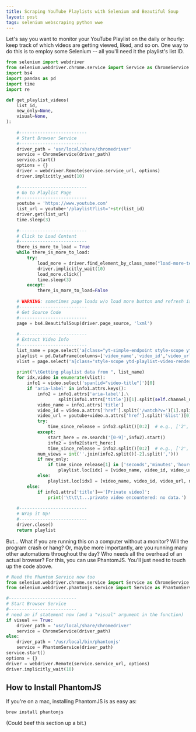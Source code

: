 ```yaml
---
title: Scraping YouTube Playlists with Selenium and Beautiful Soup
layout: post
tags: selenium webscraping python wwe
---
```


Let's say you want to monitor your YouTube Playlist on the daily or hourly: keep track of which videos
are getting viewed, liked, and so on.  One way to do this is to
employ some Selenium -- all you'll need it the playlist's list ID.

```python
from selenium import webdriver
from selenium.webdriver.chrome.service import Service as ChromeService
import bs4
import pandas as pd
import time
import re

def get_playlist_videos(
    list_id, 
    new_only=None, 
    visual=None,
):
       
    #--------------------------
    # Start Browser Service
    #--------------------------
    driver_path = 'usr/local/share/chromedriver'
    service = ChromeService(driver_path)
    service.start()
    options = {}
    driver = webdriver.Remote(service.service_url, options)
    driver.implicitly_wait(10)
    
    #--------------------------
    # Go to Playlist Page
    #--------------------------
    youtube = 'https://www.youtube.com'
    list_url = youtube+'/playlist?list='+str(list_id)
    driver.get(list_url)
    time.sleep(3)
    
    #--------------------------
    # Click to Load Content
    #--------------------------
    there_is_more_to_load = True
    while there_is_more_to_load:
        try:
            load_more = driver.find_element_by_class_name("load-more-text")
            driver.implicitly_wait(10)
            load_more.click()
            time.sleep(3)
        except:
            there_is_more_to_load=False
    
    # WARNING: sometimes page loads w/o load more button and refresh is based on scrolling
    #--------------------------
    # Get Source Code
    #--------------------------
    page = bs4.BeautifulSoup(driver.page_source, 'lxml')
    
    #--------------------------
    # Extract Video Info
    #--------------------------
    list_name = page.select('a[class="yt-simple-endpoint style-scope yt-formatted-string"]')[0].text
    playlist = pd.DataFrame(columns=['video_name','video_id','video_url', 'views'])
    vlist = page.select('a[class="style-scope ytd-playlist-video-renderer"]')
    
    print("\tGetting playlist data from ", list_name)
    for idx,video in enumerate(vlist):
        info1 = video.select('span[id="video-title"]')[0]
        if 'aria-label' in info1.attrs.keys():
            info2 = info1.attrs['aria-label'].\
                    split(info1.attrs['title'])[1].split(self.channel_name)[-1]
            video_name = info1.attrs['title']
            video_id = video.a.attrs['href'].split('/watch?v=')[1].split('&')[0]
            video_url = youtube+video.a.attrs['href'].split('&list')[0]
            try:
                time_since_release = info2.split()[0:2]  # e.g., ['2', 'days']
            except:
                start_here = re.search('[0-9]',info2).start()
                info2 = info2[start_here:]
                time_since_release = info2.split()[0:2]  # e.g., ['2', 'days']
            num_views = int(''.join(info2.split()[-2].split(',')))
            if new_only:
                if time_since_release[1] in ['seconds','minutes','hours','days']:
                    playlist.loc[idx] = [video_name, video_id, video_url, num_views]
            else:
                playlist.loc[idx] = [video_name, video_id, video_url, num_views]
        else:
            if info1.attrs['title']=='[Private video]':
                print('\t\t\t...private video encountered: no data.')
    
    #--------------------------
    # Wrap it Up!
    #--------------------------
    driver.close()
    return playlist

```

But... What if you are running this on a computer without a monitor?  Will the program crash or hang?  Or, 
maybe more importantly, are you running many other automations throughout the day?  Who needs all the overhead
of an actual browser?  For this, you can use PhantomJS.  You'll just need to touch up the code
above.


```python
# Need the Phantom Service now too
from selenium.webdriver.chrome.service import Service as ChromeService
from selenium.webdriver.phantomjs.service import Service as PhantomService

#--------------------------
# Start Browser Service
#--------------------------
# need an if statement now (and a "visual" argument in the function)
if visual == True:
    driver_path = 'usr/local/share/chromedriver'
    service = ChromeService(driver_path)
else:
    driver_path = '/usr/local/bin/phantomjs'
    service = PhantomService(driver_path)
service.start()
options = {}
driver = webdriver.Remote(service.service_url, options)
driver.implicitly_wait(10)
```

## How to Install PhantomJS
If you're on a mac, installing PhantomJS is as easy as:
```
brew install phantomjs
```

(Could beef this section up a bit.)

